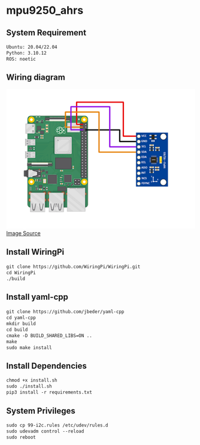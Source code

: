 # mpu9250_ahrs

## System Requirement
```
Ubuntu: 20.04/22.04
Python: 3.10.12
ROS: noetic
```

## Wiring diagram
![Wiring diagram](./image/wiring_diagram.png)
[Image Source](https://makersportal.com/blog/calibration-of-an-inertial-measurement-unit-with-raspberry-pi)

## Install WiringPi
```
git clone https://github.com/WiringPi/WiringPi.git
cd WiringPi
./build
```

## Install yaml-cpp
```
git clone https://github.com/jbeder/yaml-cpp
cd yaml-cpp
mkdir build
cd build
cmake -D BUILD_SHARED_LIBS=ON ..
make
sudo make install
```

## Install Dependencies
```
chmod +x install.sh
sudo ./install.sh
pip3 install -r requirements.txt
```

## System Privileges
```
sudo cp 99-i2c.rules /etc/udev/rules.d
sudo udevadm control --reload
sudo reboot
```

